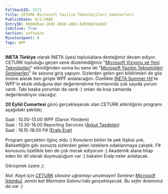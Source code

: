 ```yaml
---
FallbackID: 2171
Title: CETURK Microsoft Yazılım Teknolojileri Seminerleri
PublishDate: 9/1/2008
EntryID: 06b8d9ad-1692-4bb6-a081-6d936031e8d2
IsActive: True
Section: software
MinutesSpent: 0
Tags: WPF
---
```

**INETA Türkiye** olarak INETA üyesi topluluklara desteğimiz devam
ediyor. CETURK topluluğu geçen sene düzenlediğimiz "[Microsoft Vizyonu
ve Yeni
Teknolojileri](http://daron.yondem.com/tr/post/07ea4566-19ea-42bb-8cba-3bb6919847ef)"
etkinliğinden sonra bu sene de "[Microsoft Yazılım Teknolojileri
Seminerleri](http://www.ceturk.com/etkinlikkayit.asp?id=58)" ile sezona
giriş yapıyor. Sizlerden gelen geri bildirimleri de göz önüne alarak ben
girişte WPF anlatacağım. Özellikle [INETA Summer
Hit](http://daron.yondem.com/tr/post/7a13b13a-ce73-4ca0-b106-5da96c78a08c)'te
WPF'in eksik olduğuna dair değerlendirme formlarında çok sayıda yorum
vardı. Tabi başka yorumlar da vardı :) onları da kısa zamanda
değerlendiriyor olacağız.

**20 Eylül Cumartesi** günü gerçekleşecek olan CETURK etkinliğinin
programı aşağıdaki şekilde;

Saat : 10.00-13.00 WPF (Daron Yöndem)\
Saat : 13.30-16.00 Reporting Services ([Aykut
Taşdelen](http://www.aykuttasdelen.net/))\
 Saat : 16.15-18.00 F\# ([Eralp Erat](http://www.eralperat.com/))

Program gerçekten ilginç oldu :) Konuların birbiri ile pek ilişkisi yok.
Bahsettiğim gibi sonuçta sizlerden gelen isteklere odaklanmaya çalıştık.
F\# konusunu özellikle ben de çok merak ediyorum :) Akademik alana hitap
eden bir dil olarak duymuşluğum var :) bakalım Eralp neler anlatacak.

Görüşmek üzere ;)

*Not: Kayıt için [CETURK](http://www.ceturk.com/etkinlikkayit.asp?id=58)
sitesine uğramayı unutmayın! Seminer [Microsoft
İstanbul](http://www.microsoft.com/turkiye/iletisim/default.mspx), zemin
kat Marmara Salonu'nda gerçekleşecek. Bu sefer ikramımız da var :)*


